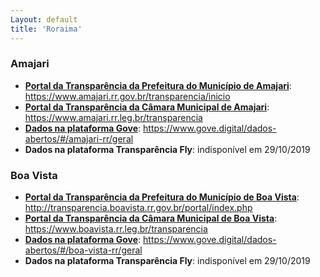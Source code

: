 ```yaml
---
Layout: default
title: 'Roraima'
---
```


### Amajari

- **[Portal da Transparência da Prefeitura do Município de Amajari](https://www.amajari.rr.gov.br/transparencia/inicio)**: https://www.amajari.rr.gov.br/transparencia/inicio
- **[Portal da Transparência da Câmara Municipal de Amajari](https://www.amajari.rr.leg.br/transparencia)**: https://www.amajari.rr.leg.br/transparencia
- **[Dados na plataforma Gove](https://www.gove.digital/dados-abertos/#/amajari-rr/geral)**: https://www.gove.digital/dados-abertos/#/amajari-rr/geral
- **Dados na plataforma Transparência Fly**: indisponível em 29/10/2019


### Boa Vista

- **[Portal da Transparência da Prefeitura do Município de Boa Vista](http://transparencia.boavista.rr.gov.br/portal/index.php)**: http://transparencia.boavista.rr.gov.br/portal/index.php
- **[Portal da Transparência da Câmara Municipal de Boa Vista](https://www.boavista.rr.leg.br/transparencia)**: https://www.boavista.rr.leg.br/transparencia 
- **[Dados na plataforma Gove](https://www.gove.digital/dados-abertos/#/boa-vista-rr/geral)**: https://www.gove.digital/dados-abertos/#/boa-vista-rr/geral
- **Dados na plataforma Transparência Fly**: indisponível em 29/10/2019
